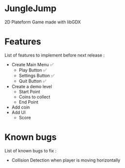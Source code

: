 # JungleJump
2D Plateform Game made with libGDX

# Features
List of features to implement before next release :
- Create Main Menu ✅
    - Play Button ✅
    - Settings Button ✅
    - Quit Button ✅
- Create a demo level
    - Start Point
    - Coins to collect
    - End Point
- Add coin
- Add UI
    - Score

# Known bugs
List of known bugs to fix :
- Collision Detection when player is moving horizontally

